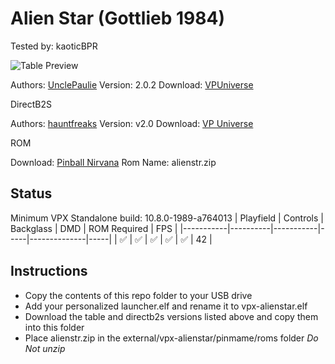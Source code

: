 # Alien Star (Gottlieb 1984)
Tested by: kaoticBPR

![Table Preview](https://vpuniverse.com/screenshots/monthly_2024_01/CaptureDTAlienStar.png.e517f69e6664e3ce2787bcbbb76c8688.png)

Authors: [UnclePaulie](https://vpuniverse.com/profile/16685-unclepaulie/)
Version: 2.0.2
Download: [VPUniverse](https://vpuniverse.com/files/file/18211-alien-star-gottlieb-1984/)

DirectB2S

Authors: [hauntfreaks](https://vpuniverse.com/profile/5216-hauntfreaks/)
Version: v2.0
Download: [VP Universe](https://vpuniverse.com/files/file/13215-alien-star-gottlieb-1984)

ROM

Download: [Pinball Nirvana](https://pinballnirvana.com/forums/resources/alienstr.1519/)
Rom Name: alienstr.zip

## Status 

Minimum VPX Standalone build: 10.8.0-1989-a764013
| Playfield | Controls | Backglass | DMD | ROM Required | FPS | 
|-----------|----------|-----------|-----|--------------|-----|
| :white_check_mark: | :white_check_mark: | :white_check_mark: | :white_check_mark: | :white_check_mark: | 42 |

## Instructions

- Copy the contents of this repo folder to your USB drive
- Add your personalized launcher.elf and rename it to vpx-alienstar.elf
- Download the table and directb2s versions listed above and copy them into this folder
- Place alienstr.zip in the external/vpx-alienstar/pinmame/roms folder *Do Not unzip*


